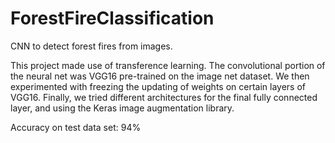 # ForestFireClassification
CNN to detect forest fires from images. 

 This project made use of transference learning. 
 The convolutional portion of the neural net was VGG16 pre-trained on the image net dataset. 
 We then experimented with freezing the updating of weights on certain layers of VGG16. 
 Finally, we tried different architectures for the final fully connected layer, and using the Keras image augmentation library.

Accuracy on test data set: 94%

